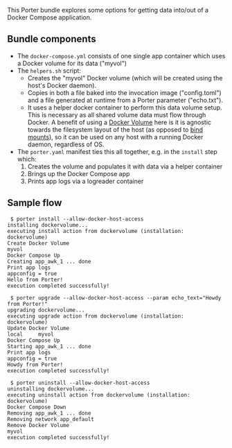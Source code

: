 This Porter bundle explores some options for getting data into/out of a Docker Compose application.

## Bundle components

- The `docker-compose.yml` consists of one single app container which uses a Docker volume for its data ("myvol")
- The `helpers.sh` script:
  - Creates the "myvol" Docker volume (which will be created using the host's Docker daemon).
  - Copies in both a file baked into the invocation image ("config.toml") and a file generated at runtime from a Porter parameter ("echo.txt").
  - It uses a helper docker container to perform this data volume setup.  This is necessary as all shared volume data must flow through Docker.  A benefit of using a [Docker Volume](https://docs.docker.com/storage/volumes/) here is it is agnostic towards the filesystem layout of the host (as opposed to [bind mounts](https://docs.docker.com/storage/bind-mounts/)), so it can be used on any host with a running Docker daemon, regardless of OS.
- The `porter.yaml` manifest ties this all together, e.g. in the `install` step which:
  1. Creates the volume and populates it with data via a helper container
  2. Brings up the Docker Compose app
  3. Prints app logs via a logreader container


## Sample flow

```
 $ porter install --allow-docker-host-access
installing dockervolume...
executing install action from dockervolume (installation: dockervolume)
Create Docker Volume
myvol
Docker Compose Up
Creating app_awk_1 ... done
Print app logs
appconfig = true
Hello from Porter!
execution completed successfully!

 $ porter upgrade --allow-docker-host-access --param echo_text="Howdy from Porter!"
upgrading dockervolume...
executing upgrade action from dockervolume (installation: dockervolume)
Update Docker Volume
local     myvol
Docker Compose Up
Starting app_awk_1 ... done
Print app logs
appconfig = true
Howdy from Porter!
execution completed successfully!

 $ porter uninstall --allow-docker-host-access
uninstalling dockervolume...
executing uninstall action from dockervolume (installation: dockervolume)
Docker Compose Down
Removing app_awk_1 ... done
Removing network app_default
Remove Docker Volume
myvol
execution completed successfully!
```